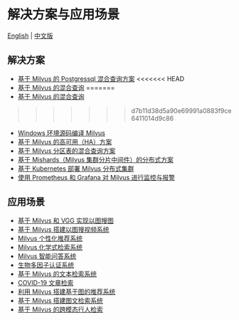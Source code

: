 # 解决方案与应用场景

[English](../EN_solutions/README.md) | [中文版](README.md)

## 解决方案

- [基于 Milvus 的 Postgressql 混合查询方案](hybird_search2/readme.md)
<<<<<<< HEAD
- [基于 Milvus 的混合查询](./Mixed_query/readme.md)
=======
- [基于 Milvus 的混合查询](./Mixed/readme.md)
>>>>>>> d7b11d38d5a90e69991a0883f9ce6411014d9c86
- [Windows 环境源码编译 Milvus](./Milvus_with_Windows.md)
- [基于 Milvus 的高可用（HA）方案](Milvus_HA/README.md)
- [基于 Milvus 分区表的混合查询方案](partition_hybrid_search/README.md)
- [基于 Mishards（Milvus 集群分片中间件）的分布式方案](Mishards/README.md)
- [基于 Kubernetes 部署 Milvus 分布式集群](./Kubernetes)
- [使用 Prometheus 和 Grafana 对 Milvus 进行监控与报警](Prometheus/Readme.md)

## 应用场景

- [基于 Milvus 和 VGG 实现以图搜图](pic_search/README.md)
- [基于 Milvus 搭建以图搜视频系统](video_search/README.md)
- [Milvus 个性化推荐系统](recommender_system/README.md)
- [Milvus 化学式检索系统](mols_search/README.md)
- [Milvus 智能问答系统](QA_System/README.md)
- [生物多因子认证系统](MFA)
- [基于 Milvus 的文本检索系统](Textsys/README.md)
- [COVID-19 文章检索](../EN_solutions/covidex)
- [利用 Milvus 搭建基于图的推荐系统](./graph_based_recommend)
- [基于 Milvus 搭建图文检索系统](ctirg/Readme.md)
- [基于 Milvus 的跨模态行人检索](./pedestrian_search)

